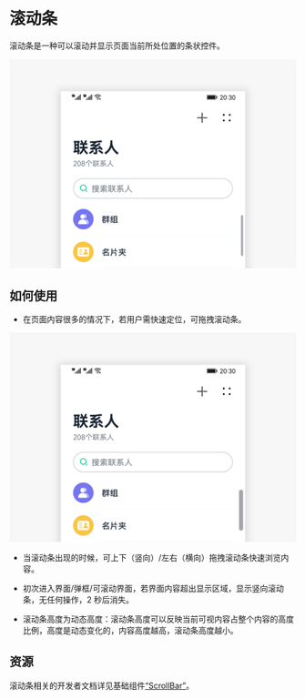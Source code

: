 # 滚动条


滚动条是一种可以滚动并显示页面当前所处位置的条状控件。


![12](figures/12.png)


## 如何使用

- 在页面内容很多的情况下，若用户需快速定位，可拖拽滚动条。

![11](figures/11.png)

- 当滚动条出现的时候，可上下（竖向）/左右（横向）拖拽滚动条快速浏览内容。

- 初次进入界面/弹框/可滚动界面，若界面内容超出显示区域，显示竖向滚动条，无任何操作，2 秒后消失。

- 滚动条高度为动态高度：滚动条高度可以反映当前可视内容占整个内容的高度比例，高度是动态变化的，内容高度越高，滚动条高度越小。

## 资源

滚动条相关的开发者文档详见基础组件[“ScrollBar”](https://gitee.com/openharmony/docs/blob/master/zh-cn/application-dev/reference/arkui-ts/ts-basic-components-scrollbar.md)。
